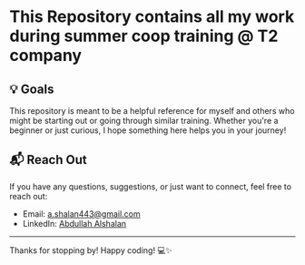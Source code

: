 # This Repository contains all my work during summer coop training @ T2 company

## 💡 Goals

This repository is meant to be a helpful reference for myself and others who might be starting out or going through similar training. Whether you're a beginner or just curious, I hope something here helps you in your journey!

## 📬 Reach Out

If you have any questions, suggestions, or just want to connect, feel free to reach out:

- Email: a.shalan443@gmail.com  
- LinkedIn: [Abdullah Alshalan](https://linkedin.com/in/abdullah-alshalan-45a001246)

---

Thanks for stopping by! Happy coding! 💻✨